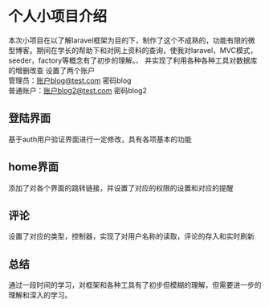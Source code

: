 个人小项目介绍
==
本次小项目在以了解laravel框架为目的下，制作了这个不成熟的，功能有限的微型博客。期间在学长的帮助下和对网上资料的查询，使我对laravel，MVC模式，seeder，factory等概念有了初步的理解。、
并实现了利用各种各种工具对数据库的增删改查
设置了两个账户  
管理员：账户blog@test.com 密码blog  
普通账户：账户blog2@test.com 密码blog2  

登陆界面
--
基于auth用户验证界面进行一定修改，具有各项基本的功能

home界面
--
添加了对各个界面的跳转链接，并设置了对应的权限的设置和对应的提醒

评论
--
设置了对应的类型，控制器，实现了对用户名称的读取，评论的存入和实时刷新

总结
--
通过一段时间的学习，对框架和各种工具有了初步但模糊的理解，但需要进一步的理解和深入的学习。


